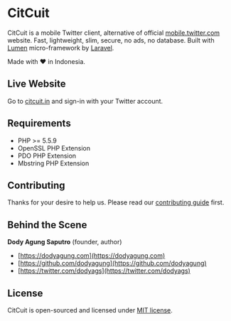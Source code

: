 # CitCuit

CitCuit is a mobile Twitter client, alternative of official [mobile.twitter.com](https://mobile.twitter.com) website. Fast, lightweight, slim, secure, no ads, no database. Built with [Lumen](https://lumen.laravel.com) micro-framework by [Laravel](https://laravel.com).

Made with :heart: in Indonesia.

## Live Website

Go to [citcuit.in](https://citcuit.in) and sign-in with your Twitter account.

## Requirements

* PHP >= 5.5.9
* OpenSSL PHP Extension
* PDO PHP Extension
* Mbstring PHP Extension

## Contributing

Thanks for your desire to help us. Please read our [contributing guide](https://github.com/dodyagung/citcuit/blob/master/CONTRIBUTING.md) first. 

## Behind the Scene

**Dody Agung Saputro** (founder, author)
* [https://dodyagung.com](https://dodyagung.com)
* [https://github.com/dodyagung](https://github.com/dodyagung)
* [https://twitter.com/dodyags](https://twitter.com/dodyags)

## License

CitCuit is open-sourced and licensed under [MIT license](https://github.com/dodyagung/citcuit/blob/master/LICENSE.md).